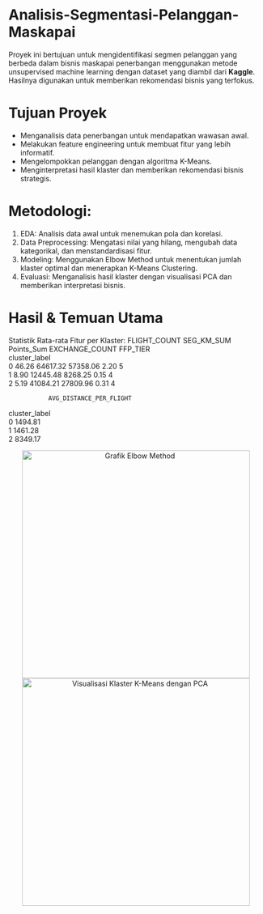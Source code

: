 # Analisis-Segmentasi-Pelanggan-Maskapai
Proyek ini bertujuan untuk mengidentifikasi segmen pelanggan yang berbeda dalam bisnis maskapai penerbangan menggunakan metode unsupervised machine learning dengan dataset yang diambil dari **Kaggle**. Hasilnya digunakan untuk memberikan rekomendasi bisnis yang terfokus.

# Tujuan Proyek
- Menganalisis data penerbangan untuk mendapatkan wawasan awal.
- Melakukan feature engineering untuk membuat fitur yang lebih informatif.
- Mengelompokkan pelanggan dengan algoritma K-Means.
- Menginterpretasi hasil klaster dan memberikan rekomendasi bisnis strategis.

# Metodologi:
1. EDA: Analisis data awal untuk menemukan pola dan korelasi.
2. Data Preprocessing: Mengatasi nilai yang hilang, mengubah data kategorikal, dan menstandardisasi fitur.
3. Modeling: Menggunakan Elbow Method untuk menentukan jumlah klaster optimal dan menerapkan K-Means Clustering.
4. Evaluasi: Menganalisis hasil klaster dengan visualisasi PCA dan memberikan interpretasi bisnis.

# Hasil & Temuan Utama
Statistik Rata-rata Fitur per Klaster:
               FLIGHT_COUNT  SEG_KM_SUM  Points_Sum  EXCHANGE_COUNT  FFP_TIER  \
cluster_label                                                                   
0                     46.26    64617.32    57358.06            2.20         5   
1                      8.90    12445.48     8268.25            0.15         4   
2                      5.19    41084.21    27809.96            0.31         4   

               AVG_DISTANCE_PER_FLIGHT  
cluster_label                           
0                              1494.81  
1                              1461.28  
2                              8349.17  

<p align="center">
  <img src="nama-file-gamb.png" alt="Grafik Elbow Method" width="450" />
  <img src="nama-file-gambar-2.png" alt="Visualisasi Klaster K-Means dengan PCA" width="450" />
</p>
